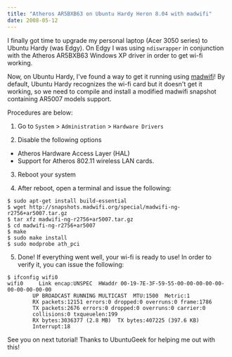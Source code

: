 ```yaml
---
title: "Atheros AR5BXB63 on Ubuntu Hardy Heron 8.04 with madwifi"
date: 2008-05-12
---
```


I finally got time to upgrade my personal laptop (Acer 3050 series) to Ubuntu Hardy (was Edgy). On Edgy I was using `ndiswrapper` in conjunction with the Atheros AR5BXB63 Windows XP driver in order to get wi-fi working.

Now, on Ubuntu Hardy, I've found a way to get it running using [madwifi](http://madwifi-project.org/)! By default, Ubuntu Hardy recognizes the wi-fi card but it doesn't get it working, so we need to compile and install a modified madwifi snapshot containing AR5007 models support.

Procedures are below:

1. Go to `System` > `Administration` > `Hardware Drivers`

2. Disable the following options
- Atheros Hardware Access Layer (HAL)
- Support for Atheros 802.11 wireless LAN cards.

3. Reboot your system

4. After reboot, open a terminal and issue the following:
```shell
$ sudo apt-get install build-essential
$ wget http://snapshots.madwifi.org/special/madwifi-ng-r2756+ar5007.tar.gz
$ tar xfz madwifi-ng-r2756+ar5007.tar.gz
$ cd madwifi-ng-r2756+ar5007
$ make
$ sudo make install
$ sudo modprobe ath_pci
```

5. Done! If everything went well, your wi-fi is ready to use! In order to verify it, you can issue the following:
```
$ ifconfig wifi0
wifi0     Link encap:UNSPEC  HWaddr 00-19-7E-3F-59-55-00-00-00-00-00-00-00-00-00-00
        UP BROADCAST RUNNING MULTICAST  MTU:1500  Metric:1
        RX packets:12151 errors:0 dropped:0 overruns:0 frame:1786
        TX packets:2676 errors:0 dropped:0 overruns:0 carrier:0
        collisions:0 txqueuelen:199
        RX bytes:3036377 (2.8 MB)  TX bytes:407225 (397.6 KB)
        Interrupt:18
```

See you on next tutorial! Thanks to UbuntuGeek for helping me out with this!